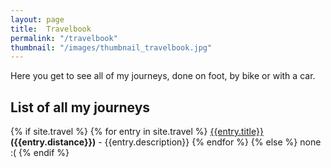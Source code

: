 ```yaml
---
layout: page
title:  Travelbook
permalink: "/travelbook"
thumbnail: "/images/thumbnail_travelbook.jpg"
---
```

Here you get to see all of my journeys, done on foot, by bike or with a car.

## List of all my journeys

{% if site.travel %}
{% for entry in site.travel %}
[{{entry.title}}]({{entry.url}}) **({{entry.distance}})** - {{entry.description}}
{% endfor %}
{% else %}
none :(
{% endif %}
